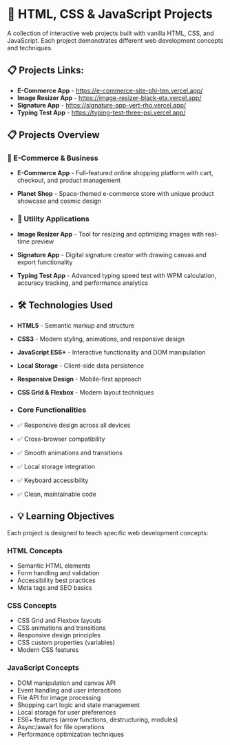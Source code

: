 # 🚀 HTML, CSS & JavaScript Projects

A collection of interactive web projects built with vanilla HTML, CSS, and JavaScript. Each project demonstrates different web development concepts and techniques.

## 📋 Projects Links:
- **E-Commerce App** - https://e-commerce-site-phi-ten.vercel.app/
-  **Image Resizer App** - https://image-resizer-black-eta.vercel.app/
-  **Signature App** - https://signature-app-vert-rho.vercel.app/
-  **Typing Test App** - https://typing-test-three-psi.vercel.app/

## 📋 Projects Overview

### 🛒 E-Commerce & Business
- **E-Commerce App** - Full-featured online shopping platform with cart, checkout, and product management
- **Planet Shop** - Space-themed e-commerce store with unique product showcase and cosmic design

- ### 🎨 Utility Applications
- **Image Resizer App** - Tool for resizing and optimizing images with real-time preview
- **Signature App** - Digital signature creator with drawing canvas and export functionality
- **Typing Test App** - Advanced typing speed test with WPM calculation, accuracy tracking, and performance analytics

- ## 🛠️ Technologies Used

- **HTML5** - Semantic markup and structure
- **CSS3** - Modern styling, animations, and responsive design
- **JavaScript ES6+** - Interactive functionality and DOM manipulation
- **Local Storage** - Client-side data persistence
- **Responsive Design** - Mobile-first approach
- **CSS Grid & Flexbox** - Modern layout techniques

- ### Core Functionalities
- ✅ Responsive design across all devices
- ✅ Cross-browser compatibility
- ✅ Smooth animations and transitions
- ✅ Local storage integration
- ✅ Keyboard accessibility
- ✅ Clean, maintainable code

- ## 💡 Learning Objectives

Each project is designed to teach specific web development concepts:

### HTML Concepts
- Semantic HTML elements
- Form handling and validation
- Accessibility best practices
- Meta tags and SEO basics

### CSS Concepts
- CSS Grid and Flexbox layouts
- CSS animations and transitions
- Responsive design principles
- CSS custom properties (variables)
- Modern CSS features

### JavaScript Concepts
- DOM manipulation and canvas API
- Event handling and user interactions
- File API for image processing
- Shopping cart logic and state management
- Local storage for user preferences
- ES6+ features (arrow functions, destructuring, modules)
- Async/await for file operations
- Performance optimization techniques
